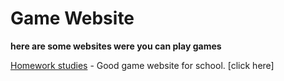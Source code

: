# Game Website

**here are some websites were you can play games**

[Homework studies](https://sites.google.com/view/homework-studies) - Good game website for school. [click here]
